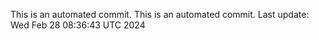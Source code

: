 This is an automated commit.
This is an automated commit.
Last update: Wed Feb 28 08:36:43 UTC 2024
